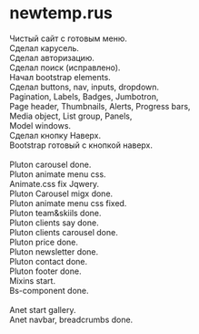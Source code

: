  # newtemp.rus

Чистый сайт с готовым меню.<br>
Сделал карусель.<br>
Сделал авторизацию.<br>
Сделал поиск (исправлено).<br>
Начал bootstrap elements.<br>
Сделал buttons, nav, inputs, dropdown.<br>
Pagination, Labels, Badges, Jumbotron,<br>
Page header, Thumbnails, Alerts, Progress bars,<br>
Media object, List group, Panels,<br>
Model windows.<br>
Сделал кнопку Наверх.<br>
Bootstrap готовый с кнопкой наверх.<br><br>
Pluton carousel done.<br>
Pluton animate menu css.<br>
Animate.css fix Jqwery.<br>
Pluton Carousel migx done.<br>
Pluton animate menu css fixed.<br>
Pluton team&skiils done.<br>
Pluton clients say done.<br>
Pluton clients carousel done.<br>
Pluton price done.<br>
Pluton newsletter done.<br>
Pluton contact done.<br>
Pluton footer done.<br>
Mixins start.<br>
Bs-component done.<br><br>
Anet start gallery. <br>
Anet navbar, breadcrumbs done. <br>